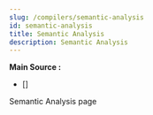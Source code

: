 ```yaml
---
slug: /compilers/semantic-analysis
id: semantic-analysis
title: Semantic Analysis
description: Semantic Analysis
---
```


**Main Source :**

- [] 

Semantic Analysis page
